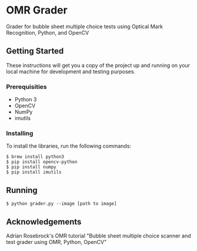 # OMR Grader

Grader for bubble sheet multiple choice tests using Optical Mark Recognition, Python, and OpenCV

## Getting Started

These instructions will get you a copy of the project up and running on your local machine for development and testing purposes.

### Prerequisities

* Python 3
* OpenCV
* NumPy
* imutils

### Installing
To install the libraries, run the following commands:
```
$ brew install python3
$ pip install opencv-python
$ pip install numpy
$ pip install imutils
```

## Running

`$ python grader.py --image [path to image]`

## Acknowledgements
Adrian Rosebrock's OMR tutorial "Bubble sheet multiple choice scanner and test grader using OMR, Python, OpenCV"
